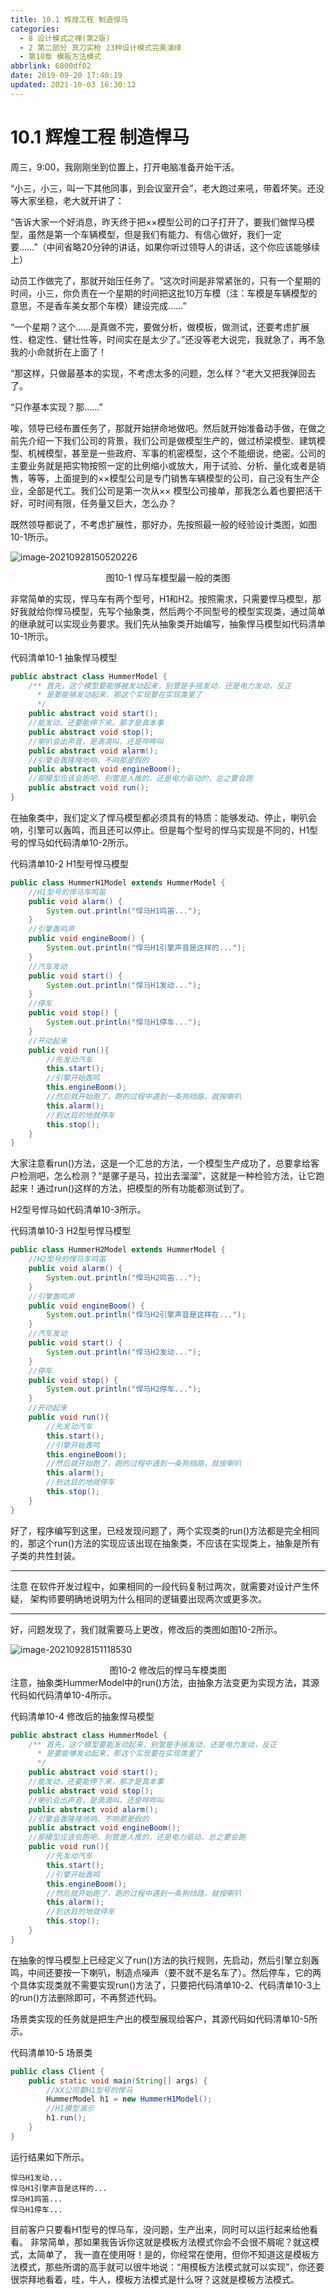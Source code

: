 ```yaml
---
title: 10.1 辉煌工程 制造悍马
categories:
  - 8 设计模式之禅(第2版)
  - 2 第二部分 真刀实枪 23种设计模式完美演绎
  - 第10章 模板方法模式
abbrlink: 6800df02
date: 2019-09-20 17:40:19
updated: 2021-10-03 16:30:12
---
```

# 10.1 辉煌工程 制造悍马 #
周三，9:00，我刚刚坐到位置上，打开电脑准备开始干活。

“小三，小三，叫一下其他同事，到会议室开会”，老大跑过来吼，带着坏笑。还没等大家坐稳，老大就开讲了：

“告诉大家一个好消息，昨天终于把××模型公司的口子打开了，要我们做悍马模型，虽然是第一个车辆模型，但是我们有能力、有信心做好，我们一定要……”（中间省略20分钟的讲话，如果你听过领导人的讲话，这个你应该能够续上）

动员工作做完了，那就开始压任务了。“这次时间是非常紧张的，只有一个星期的时间，小三，你负责在一个星期的时间把这批10万车模（注：车模是车辆模型的意思，不是香车美女那个车模）建设完成……”

“一个星期？这个……是真做不完，要做分析，做模板，做测试，还要考虑扩展性、稳定性、健壮性等，时间实在是太少了。”还没等老大说完，我就急了，再不急我的小命就折在上面了！

“那这样，只做最基本的实现，不考虑太多的问题，怎么样？”老大又把我弹回去了。

“只作基本实现？那……”

唉，领导已经布置任务了，那就开始拼命地做吧。然后就开始准备动手做，在做之前先介绍一下我们公司的背景，我们公司是做模型生产的，做过桥梁模型、建筑模型、机械模型，甚至是一些政府、军事的机密模型，这个不能细说，绝密。公司的主要业务就是把实物按照一定的比例缩小或放大，用于试验、分析、量化或者是销售，等等，上面提到的××模型公司是专门销售车辆模型的公司，自己没有生产企业，全部是代工。我们公司是第一次从×× 模型公司接单，那我怎么着也要把活干好，可时间有限，任务量又巨大，怎么办？

既然领导都说了，不考虑扩展性，那好办，先按照最一般的经验设计类图，如图10-1所示。

![image-20210928150520226](https://gitee.com/XiaoLan223/images/raw/master/Blog/Sum/20210928150520.png)

<center>图10-1 悍马车模型最一般的类图</center>

非常简单的实现，悍马车有两个型号，H1和H2。按照需求，只需要悍马模型，那好我就给你悍马模型，先写个抽象类，然后两个不同型号的模型实现类，通过简单的继承就可以实现业务要求。我们先从抽象类开始编写，抽象悍马模型如代码清单10-1所示。

代码清单10-1 抽象悍马模型
```java
public abstract class HummerModel {
    /** 首先，这个模型要能够被发动起来，别管是手摇发动，还是电力发动，反正 
      * 是要能够发动起来，那这个实现要在实现类里了
      */ 
    public abstract void start();
    //能发动，还要能停下来，那才是真本事
    public abstract void stop();
    //喇叭会出声音，是滴滴叫，还是哔哔叫
    public abstract void alarm();
    //引擎会轰隆隆地响，不响那是假的
    public abstract void engineBoom();
    //那模型应该会跑吧，别管是人推的，还是电力驱动的，总之要会跑
    public abstract void run();
}
```
在抽象类中，我们定义了悍马模型都必须具有的特质：能够发动、停止，喇叭会响，引擎可以轰鸣，而且还可以停止。但是每个型号的悍马实现是不同的，H1型号的悍马如代码清单10-2所示。

代码清单10-2 H1型号悍马模型
```java
public class HummerH1Model extends HummerModel {
    //H1型号的悍马车鸣笛
    public void alarm() {
        System.out.println("悍马H1鸣笛...");
    }
    //引擎轰鸣声
    public void engineBoom() {
        System.out.println("悍马H1引擎声音是这样的...");
    }
    //汽车发动
    public void start() {
        System.out.println("悍马H1发动...");
    }
    //停车
    public void stop() {
        System.out.println("悍马H1停车...");
    }
    //开动起来
    public void run(){
        //先发动汽车
        this.start();
        //引擎开始轰鸣
        this.engineBoom();
        //然后就开始跑了，跑的过程中遇到一条狗挡路，就按喇叭
        this.alarm();
        //到达目的地就停车
        this.stop();
    }
}
```
大家注意看run()方法，这是一个汇总的方法，一个模型生产成功了，总要拿给客户检测吧，怎么检测？“是骡子是马，拉出去溜溜”，这就是一种检验方法，让它跑起来！通过run()这样的方法，把模型的所有功能都测试到了。

H2型号悍马如代码清单10-3所示。

代码清单10-3 H2型号悍马模型
```java
public class HummerH2Model extends HummerModel {
    //H2型号的悍马车鸣笛
    public void alarm() {
        System.out.println("悍马H2鸣笛...");
    }
    //引擎轰鸣声
    public void engineBoom() {
        System.out.println("悍马H2引擎声音是这样在...");
    }
    //汽车发动
    public void start() {
        System.out.println("悍马H2发动...");
    }
    //停车
    public void stop() {
        System.out.println("悍马H2停车...");
    }
    //开动起来
    public void run(){
        //先发动汽车
        this.start();
        //引擎开始轰鸣
        this.engineBoom();
        //然后就开始跑了，跑的过程中遇到一条狗挡路，就按喇叭
        this.alarm();
        //到达目的地就停车
        this.stop();
    }
}
```
好了，程序编写到这里，已经发现问题了，两个实现类的run()方法都是完全相同的，那这个run()方法的实现应该出现在抽象类，不应该在实现类上，抽象是所有子类的共性封装。
___
注意 在软件开发过程中，如果相同的一段代码复制过两次，就需要对设计产生怀疑， 架构师要明确地说明为什么相同的逻辑要出现两次或更多次。
___

好，问题发现了，我们就需要马上更改，修改后的类图如图10-2所示。

![image-20210928151118530](https://gitee.com/XiaoLan223/images/raw/master/Blog/Sum/20210928151118.png)

<center>图10-2 修改后的悍马车模类图</center>
注意，抽象类HummerModel中的run()方法，由抽象方法变更为实现方法，其源代码如代码清单10-4所示。

代码清单10-4 修改后的抽象悍马模型
```java
public abstract class HummerModel {
    /** 首先，这个模型要能发动起来，别管是手摇发动，还是电力发动，反正 
      * 是要能够发动起来，那这个实现要在实现类里了 
      */ 
    public abstract void start();
    //能发动，还要能停下来，那才是真本事
    public abstract void stop();
    //喇叭会出声音，是滴滴叫，还是哔哔叫
    public abstract void alarm();
    //引擎会轰隆隆地响，不响那是假的
    public abstract void engineBoom();
    //那模型应该会跑吧，别管是人推的，还是电力驱动，总之要会跑
    public void run(){
        //先发动汽车
        this.start();
        //引擎开始轰鸣
        this.engineBoom();
        //然后就开始跑了，跑的过程中遇到一条狗挡路，就按喇叭
        this.alarm();
        //到达目的地就停车
        this.stop();
    }
}
```
在抽象的悍马模型上已经定义了run()方法的执行规则，先启动，然后引擎立刻轰鸣，中间还要按一下喇叭，制造点噪声（要不就不是名车了）。然后停车，它的两个具体实现类就不需要实现run()方法了，只要把代码清单10-2、代码清单10-3上的run()方法删除即可，不再赘述代码。

场景类实现的任务就是把生产出的模型展现给客户，其源代码如代码清单10-5所示。

代码清单10-5 场景类
```java
public class Client {
    public static void main(String[] args) {
        //XX公司要H1型号的悍马
        HummerModel h1 = new HummerH1Model();
        //H1模型演示
        h1.run();
    }
}
```
运行结果如下所示。
```
悍马H1发动... 
悍马H1引擎声音是这样的... 
悍马H1鸣笛... 
悍马H1停车...
```
目前客户只要看H1型号的悍马车，没问题，生产出来，同时可以运行起来给他看看。 非常简单，那如果我告诉你这就是模板方法模式你会不会很不屑呢？就这模式，太简单了， 我一直在使用呀！是的，你经常在使用，但你不知道这是模板方法模式，那些所谓的高手就可以很牛地说：“用模板方法模式就可以实现”，你还要很崇拜地看着，哇，牛人，模板方法模式是什么呀？这就是模板方法模式。


